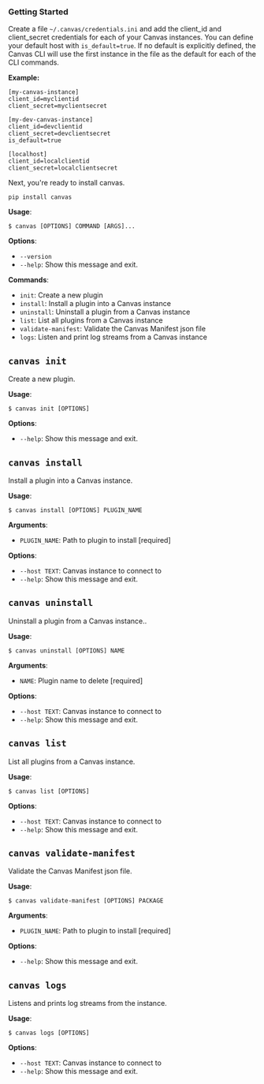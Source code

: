 ### Getting Started

Create a file `~/.canvas/credentials.ini` and add the client_id and client_secret credentials for each of your Canvas instances. You can define your default host with `is_default=true`. If no default is explicitly defined, the Canvas CLI will use the first instance in the file as the default for each of the CLI commands.

**Example:**

```
[my-canvas-instance]
client_id=myclientid
client_secret=myclientsecret

[my-dev-canvas-instance]
client_id=devclientid
client_secret=devclientsecret
is_default=true

[localhost]
client_id=localclientid
client_secret=localclientsecret
```

Next, you're ready to install canvas.

`pip install canvas`

**Usage**:

```console
$ canvas [OPTIONS] COMMAND [ARGS]...
```

**Options**:

- `--version`
- `--help`: Show this message and exit.

**Commands**:

- `init`: Create a new plugin
- `install`: Install a plugin into a Canvas instance
- `uninstall`: Uninstall a plugin from a Canvas instance
- `list`: List all plugins from a Canvas instance
- `validate-manifest`: Validate the Canvas Manifest json file
- `logs`: Listen and print log streams from a Canvas instance

## `canvas init`

Create a new plugin.

**Usage**:

```console
$ canvas init [OPTIONS]
```

**Options**:

- `--help`: Show this message and exit.

## `canvas install`

Install a plugin into a Canvas instance.

**Usage**:

```console
$ canvas install [OPTIONS] PLUGIN_NAME
```

**Arguments**:

- `PLUGIN_NAME`: Path to plugin to install [required]

**Options**:

- `--host TEXT`: Canvas instance to connect to
- `--help`: Show this message and exit.

## `canvas uninstall`

Uninstall a plugin from a Canvas instance..

**Usage**:

```console
$ canvas uninstall [OPTIONS] NAME
```

**Arguments**:

- `NAME`: Plugin name to delete [required]

**Options**:

- `--host TEXT`: Canvas instance to connect to
- `--help`: Show this message and exit.

## `canvas list`

List all plugins from a Canvas instance.

**Usage**:

```console
$ canvas list [OPTIONS]
```

**Options**:

- `--host TEXT`: Canvas instance to connect to
- `--help`: Show this message and exit.

## `canvas validate-manifest`

Validate the Canvas Manifest json file.

**Usage**:

```console
$ canvas validate-manifest [OPTIONS] PACKAGE
```

**Arguments**:

- `PLUGIN_NAME`: Path to plugin to install [required]

**Options**:

- `--help`: Show this message and exit.

## `canvas logs`

Listens and prints log streams from the instance.

**Usage**:

```console
$ canvas logs [OPTIONS]
```

**Options**:

- `--host TEXT`: Canvas instance to connect to
- `--help`: Show this message and exit.
